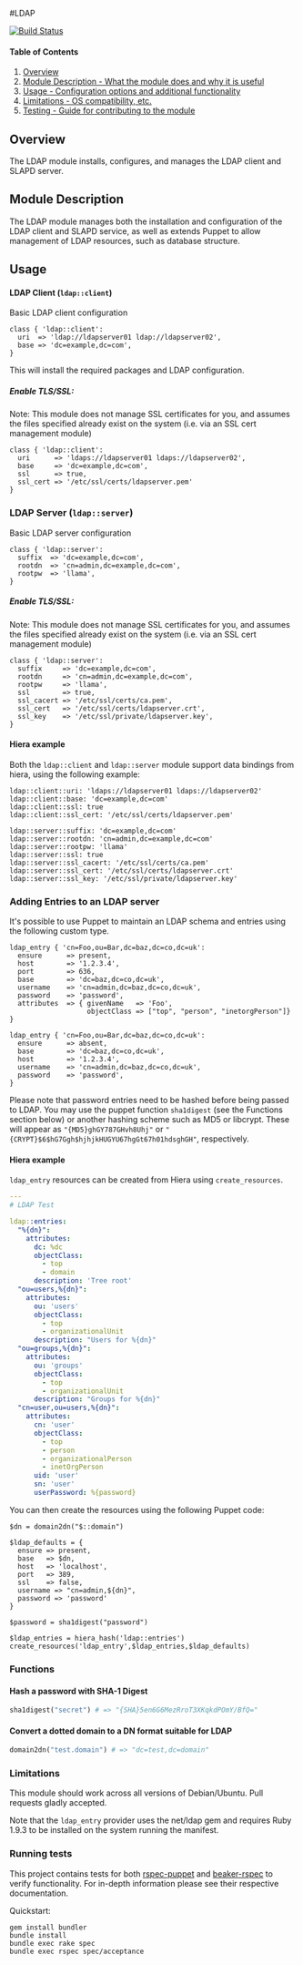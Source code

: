 #LDAP

[![Build Status](https://travis-ci.org/datacentred/datacentred-ldap.png?branch=master)](https://travis-ci.org/datacentred/datacentred-ldap)

#### Table of Contents

1. [Overview](#overview)
2. [Module Description - What the module does and why it is useful](#module-description)
3. [Usage - Configuration options and additional functionality](#usage)
4. [Limitations - OS compatibility, etc.](#limitations)
5. [Testing - Guide for contributing to the module](#testing)

## Overview

The LDAP module installs, configures, and manages the LDAP client and SLAPD server.

## Module Description

The LDAP module manages both the installation and configuration of the LDAP client and SLAPD service, as
well as extends Puppet to allow management of LDAP resources, such as database structure.

## Usage

#### LDAP Client (`ldap::client`)

Basic LDAP client configuration

    class { 'ldap::client':
      uri  => 'ldap://ldapserver01 ldap://ldapserver02',
      base => 'dc=example,dc=com',
    }

This will install the required packages and LDAP configuration.

##### Enable TLS/SSL:

Note: This module does not manage SSL certificates for you, and assumes the files specified already exist on the system (i.e. via an SSL cert management module)

    class { 'ldap::client':
      uri      => 'ldaps://ldapserver01 ldaps://ldapserver02',
      base     => 'dc=example,dc=com',
      ssl      => true,
      ssl_cert => '/etc/ssl/certs/ldapserver.pem'
    }

### LDAP Server (`ldap::server`)

Basic LDAP server configuration

    class { 'ldap::server':
      suffix  => 'dc=example,dc=com',
      rootdn  => 'cn=admin,dc=example,dc=com',
      rootpw  => 'llama',
    }

##### Enable TLS/SSL:

Note: This module does not manage SSL certificates for you, and assumes the files specified already exist on the system (i.e. via an SSL cert management module)

    class { 'ldap::server':
      suffix     => 'dc=example,dc=com',
      rootdn     => 'cn=admin,dc=example,dc=com',
      rootpw     => 'llama',
      ssl        => true,
      ssl_cacert => '/etc/ssl/certs/ca.pem',
      ssl_cert   => '/etc/ssl/certs/ldapserver.crt',
      ssl_key    => '/etc/ssl/private/ldapserver.key',
    }

#### Hiera example

Both the `ldap::client` and `ldap::server` module support data bindings from hiera, using the following example:

    ldap::client::uri: 'ldaps://ldapserver01 ldaps://ldapserver02'
    ldap::client::base: 'dc=example,dc=com'
    ldap::client::ssl: true
    ldap::client::ssl_cert: '/etc/ssl/certs/ldapserver.pem'

    ldap::server::suffix: 'dc=example,dc=com'
    ldap::server::rootdn: 'cn=admin,dc=example,dc=com'
    ldap::server::rootpw: 'llama'
    ldap::server::ssl: true
    ldap::server::ssl_cacert: '/etc/ssl/certs/ca.pem'
    ldap::server::ssl_cert: '/etc/ssl/certs/ldapserver.crt'
    ldap::server::ssl_key: '/etc/ssl/private/ldapserver.key'

### Adding Entries to an LDAP server

It's possible to use Puppet to maintain an LDAP schema and entries using the following custom type.

```puppet
ldap_entry { 'cn=Foo,ou=Bar,dc=baz,dc=co,dc=uk':
  ensure      => present,
  host        => '1.2.3.4',
  port        => 636,
  base        => 'dc=baz,dc=co,dc=uk',
  username    => 'cn=admin,dc=baz,dc=co,dc=uk',
  password    => 'password',
  attributes  => { givenName   => 'Foo',
                   objectClass => ["top", "person", "inetorgPerson"]}
}

ldap_entry { 'cn=Foo,ou=Bar,dc=baz,dc=co,dc=uk':
  ensure      => absent,
  base        => 'dc=baz,dc=co,dc=uk',
  host        => '1.2.3.4',
  username    => 'cn=admin,dc=baz,dc=co,dc=uk',
  password    => 'password',
}
```

Please note that password entries need to be hashed before being passed to LDAP. You may use the puppet function `sha1digest` (see the Functions section below) or another hashing scheme such as MD5 or libcrypt. These will appear as `"{MD5}ghGY787GHvh8Uhj"` or `"{CRYPT}$6$hG7Ggh$hjhjkHUGYU67hgGt67h01hdsghGH"`, respectively.

#### Hiera example

`ldap_entry` resources can be created from Hiera using `create_resources`. 

```yaml
---
# LDAP Test

ldap::entries:
  "%{dn}":
    attributes:
      dc: %dc
      objectClass:
        - top
        - domain
      description: 'Tree root'
  "ou=users,%{dn}":
    attributes:
      ou: 'users'
      objectClass:
        - top
        - organizationalUnit
      description: "Users for %{dn}"
  "ou=groups,%{dn}":
    attributes:
      ou: 'groups'
      objectClass:
        - top
        - organizationalUnit
      description: "Groups for %{dn}"
  "cn=user,ou=users,%{dn}":
    attributes:
      cn: 'user'
      objectClass:
        - top
        - person
        - organizationalPerson
        - inetOrgPerson
      uid: 'user'
      sn: 'user'
      userPassword: %{password}
```

You can then create the resources using the following Puppet code:
```puppet
$dn = domain2dn("$::domain")

$ldap_defaults = {
  ensure => present,
  base   => $dn,
  host   => 'localhost',
  port   => 389,
  ssl    => false,
  username => "cn=admin,${dn}",
  password => 'password'
}

$password = sha1digest("password")

$ldap_entries = hiera_hash('ldap::entries')
create_resources('ldap_entry',$ldap_entries,$ldap_defaults)
```

### Functions

#### Hash a password with SHA-1 Digest

```ruby
sha1digest("secret") # => "{SHA}5en6G6MezRroT3XKqkdPOmY/BfQ="
```

#### Convert a dotted domain to a DN format suitable for LDAP

```ruby
domain2dn("test.domain") # => "dc=test,dc=domain"
```

### Limitations

This module should work across all versions of Debian/Ubuntu. Pull requests gladly accepted.

Note that the `ldap_entry` provider uses the net/ldap gem and requires Ruby 1.9.3 to be installed on the system running the manifest.

### Running tests

This project contains tests for both [rspec-puppet](http://rspec-puppet.com/) and [beaker-rspec](https://github.com/puppetlabs/beaker-rspec) to verify functionality. For in-depth information please see their respective documentation.

Quickstart:

    gem install bundler
    bundle install
    bundle exec rake spec
    bundle exec rspec spec/acceptance
